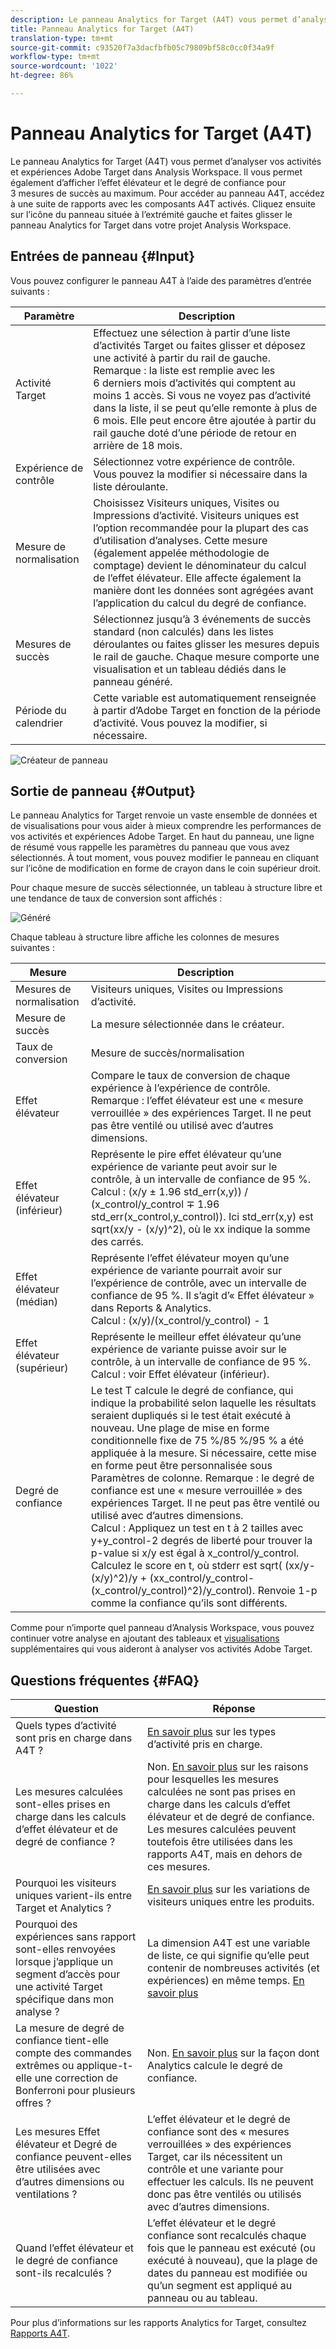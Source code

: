 ```yaml
---
description: Le panneau Analytics for Target (A4T) vous permet d’analyser vos activités et expériences Adobe Target dans Analysis Workspace.
title: Panneau Analytics for Target (A4T)
translation-type: tm+mt
source-git-commit: c93520f7a3dacfbfb05c79809bf58c0cc0f34a9f
workflow-type: tm+mt
source-wordcount: '1022'
ht-degree: 86%

---
```



# Panneau Analytics for Target (A4T)

Le panneau Analytics for Target (A4T) vous permet d’analyser vos activités et expériences Adobe Target dans Analysis Workspace. Il vous permet également d’afficher l’effet élévateur et le degré de confiance pour 3 mesures de succès au maximum. Pour accéder au panneau A4T, accédez à une suite de rapports avec les composants A4T activés. Cliquez ensuite sur l’icône du panneau située à l’extrémité gauche et faites glisser le panneau Analytics for Target dans votre projet Analysis Workspace.

## Entrées de panneau {#Input}

Vous pouvez configurer le panneau A4T à l’aide des paramètres d’entrée suivants :

| Paramètre | Description |
|---|---|
| Activité Target | Effectuez une sélection à partir d’une liste d’activités Target ou faites glisser et déposez une activité à partir du rail de gauche. Remarque : la liste est remplie avec les 6 derniers mois d’activités qui comptent au moins 1 accès. Si vous ne voyez pas d’activité dans la liste, il se peut qu’elle remonte à plus de 6 mois. Elle peut encore être ajoutée à partir du rail gauche doté d’une période de retour en arrière de 18 mois. |
| Expérience de contrôle | Sélectionnez votre expérience de contrôle. Vous pouvez la modifier si nécessaire dans la liste déroulante. |
| Mesure de normalisation | Choisissez Visiteurs uniques, Visites ou Impressions d’activité. Visiteurs uniques est l’option recommandée pour la plupart des cas d’utilisation d’analyses. Cette mesure (également appelée méthodologie de comptage) devient le dénominateur du calcul de l’effet élévateur. Elle affecte également la manière dont les données sont agrégées avant l’application du calcul du degré de confiance. |
| Mesures de succès | Sélectionnez jusqu’à 3 événements de succès standard (non calculés) dans les listes déroulantes ou faites glisser les mesures depuis le rail de gauche. Chaque mesure comporte une visualisation et un tableau dédiés dans le panneau généré. |
| Période du calendrier | Cette variable est automatiquement renseignée à partir d’Adobe Target en fonction de la période d’activité. Vous pouvez la modifier, si nécessaire. |

![Créateur de panneau](assets/a4t-panel-builder2.png)

## Sortie de panneau {#Output}

Le panneau Analytics for Target renvoie un vaste ensemble de données et de visualisations pour vous aider à mieux comprendre les performances de vos activités et expériences Adobe Target. En haut du panneau, une ligne de résumé vous rappelle les paramètres du panneau que vous avez sélectionnés. À tout moment, vous pouvez modifier le panneau en cliquant sur l’icône de modification en forme de crayon dans le coin supérieur droit.

Pour chaque mesure de succès sélectionnée, un tableau à structure libre et une tendance de taux de conversion sont affichés :

![Généré](assets/a4t-rendered.png)


Chaque tableau à structure libre affiche les colonnes de mesures suivantes :

| Mesure | Description |
|---|---|
| Mesures de normalisation | Visiteurs uniques, Visites ou Impressions d’activité. |
| Mesure de succès | La mesure sélectionnée dans le créateur. |
| Taux de conversion | Mesure de succès/normalisation |
| Effet élévateur | Compare le taux de conversion de chaque expérience à l’expérience de contrôle. Remarque : l’effet élévateur est une « mesure verrouillée » des expériences Target. Il ne peut pas être ventilé ou utilisé avec d’autres dimensions. |
| Effet élévateur (inférieur) | Représente le pire effet élévateur qu’une expérience de variante peut avoir sur le contrôle, à un intervalle de confiance de 95 %.<br>Calcul : (x/y ± 1.96 std_err(x,y)) / (x_control/y_control ∓ 1.96 std_err(x_control,y_control)). Ici std_err(x,y) est sqrt(xx/y - (x/y)^2), où le xx indique la somme des carrés. |
| Effet élévateur (médian) | Représente l’effet élévateur moyen qu’une expérience de variante pourrait avoir sur l’expérience de contrôle, avec un intervalle de confiance de 95 %. Il s’agit d’« Effet élévateur » dans Reports &amp; Analytics.<br>Calcul : (x/y)/(x_control/y_control) - 1 |
| Effet élévateur (supérieur) | Représente le meilleur effet élévateur qu’une expérience de variante puisse avoir sur le contrôle, à un intervalle de confiance de 95 %.<br>Calcul : voir Effet élévateur (inférieur). |
| Degré de confiance | Le test T calcule le degré de confiance, qui indique la probabilité selon laquelle les résultats seraient dupliqués si le test était exécuté à nouveau. Une plage de mise en forme conditionnelle fixe de 75 %/85 %/95 % a été appliquée à la mesure. Si nécessaire, cette mise en forme peut être personnalisée sous Paramètres de colonne. Remarque : le degré de confiance est une « mesure verrouillée » des expériences Target. Il ne peut pas être ventilé ou utilisé avec d’autres dimensions.<br>Calcul : Appliquez un test en t à 2 tailles avec y+y_control-2 degrés de liberté pour trouver la p-value si x/y est égal à x_control/y_control. Calculez le score en t, où stderr est sqrt( (xx/y-(x/y)^2)/y + (xx_control/y_control-(x_control/y_control)^2)/y_control). Renvoie 1-p comme la confiance qu’ils sont différents. |

Comme pour n’importe quel panneau d’Analysis Workspace, vous pouvez continuer votre analyse en ajoutant des tableaux et [visualisations](https://docs.adobe.com/content/help/fr-FR/analytics/analyze/analysis-workspace/visualizations/freeform-analysis-visualizations.html) supplémentaires qui vous aideront à analyser vos activités Adobe Target.

## Questions fréquentes {#FAQ}

| Question | Réponse |
|---|---|
| Quels types d’activité sont pris en charge dans A4T ? | [En savoir plus](https://docs.adobe.com/content/help/fr-FR/target/using/integrate/a4t/a4t-faq/a4t-faq-activity-setup.html) sur les types d’activité pris en charge. |
| Les mesures calculées sont-elles prises en charge dans les calculs d’effet élévateur et de degré de confiance ? | Non. [En savoir plus](https://docs.adobe.com/content/help/fr-FR/target/using/integrate/a4t/a4t-faq/a4t-faq-lift-and-confidence.html) sur les raisons pour lesquelles les mesures calculées ne sont pas prises en charge dans les calculs d’effet élévateur et de degré de confiance. Les mesures calculées peuvent toutefois être utilisées dans les rapports A4T, mais en dehors de ces mesures. |
| Pourquoi les visiteurs uniques varient-ils entre Target et Analytics ? | [En savoir plus](https://docs.adobe.com/content/help/fr-FR/target/using/integrate/a4t/a4t-faq/a4t-faq-viewing-reports.html) sur les variations de visiteurs uniques entre les produits. |
| Pourquoi des expériences sans rapport sont-elles renvoyées lorsque j’applique un segment d’accès pour une activité Target spécifique dans mon analyse ? | La dimension A4T est une variable de liste, ce qui signifie qu’elle peut contenir de nombreuses activités (et expériences) en même temps. [En savoir plus](https://docs.adobe.com/content/help/fr-FR/target/using/integrate/a4t/a4t-faq/a4t-faq-viewing-reports.html) |
| La mesure de degré de confiance tient-elle compte des commandes extrêmes ou applique-t-elle une correction de Bonferroni pour plusieurs offres ? | Non. [En savoir plus](https://docs.adobe.com/content/help/fr-FR/target/using/integrate/a4t/a4t-faq/a4t-faq-lift-and-confidence.html) sur la façon dont Analytics calcule le degré de confiance. |
| Les mesures Effet élévateur et Degré de confiance peuvent-elles être utilisées avec d’autres dimensions ou ventilations ? | L’effet élévateur et le degré de confiance sont des « mesures verrouillées » des expériences Target, car ils nécessitent un contrôle et une variante pour effectuer les calculs. Ils ne peuvent donc pas être ventilés ou utilisés avec d’autres dimensions. |
| Quand l’effet élévateur et le degré de confiance sont-ils recalculés ? | L’effet élévateur et le degré confiance sont recalculés chaque fois que le panneau est exécuté (ou exécuté à nouveau), que la plage de dates du panneau est modifiée ou qu’un segment est appliqué au panneau ou au tableau. |

Pour plus d’informations sur les rapports Analytics for Target, consultez [Rapports A4T](https://docs.adobe.com/content/help/fr-FR/target/using/integrate/a4t/reporting.html).
